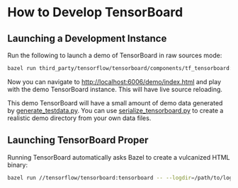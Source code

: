 # How to Develop TensorBoard

## Launching a Development Instance

Run the following to launch a demo of TensorBoard in raw sources mode:

```sh
bazel run third_party/tensorflow/tensorboard/components/tf_tensorboard:demo
```

Now you can navigate to <http://localhost:6006/demo/index.html> and play with
the demo TensorBoard instance. This will have live source reloading.

This demo TensorBoard will have a small amount of demo data generated by
[generate_testdata.py](https://github.com/tensorflow/tensorflow/blob/master/tensorflow/tensorboard/scripts/generate_testdata.py).
You can use [serialize_tensorboard.py](https://github.com/tensorflow/tensorflow/blob/master/tensorflow/tensorboard/scripts/serialize_tensorboard.py)
to create a realistic demo directory from your own data files.

## Launching TensorBoard Proper

Running TensorBoard automatically asks Bazel to create a vulcanized HTML binary:

```sh
bazel run //tensorflow/tensorboard:tensorboard -- --logdir=/path/to/logs
```
